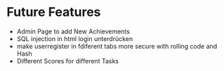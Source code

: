 # Future Features
- Admin Page to add New Achievements
- SQL injection in html login unterdrücken
- make userregister in fdiferent tabs more secure with rolling code and Hash
- Different Scores for different Tasks 